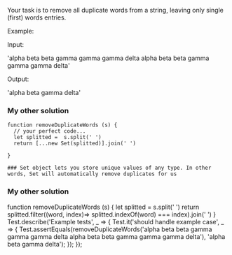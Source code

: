 

Your task is to remove all duplicate words from a string, leaving only single (first) words entries.

Example:

Input:

'alpha beta beta gamma gamma gamma delta alpha beta beta gamma gamma gamma delta'

Output:

'alpha beta gamma delta'



### My other solution
```
function removeDuplicateWords (s) {
  // your perfect code...
  let splitted =  s.split(' ')
  return [...new Set(splitted)].join(' ')
  
}

### Set object lets you store unique values of any type. In other words, Set will automatically remove duplicates for us 
```
### My other solution 

function removeDuplicateWords (s) {
  let splitted =  s.split(' ')
 return splitted.filter((word, index)=>  splitted.indexOf(word) === index).join(' ')
}
Test.describe('Example tests', _ => {
  Test.it('should handle example case', _ => {
    Test.assertEquals(removeDuplicateWords('alpha beta beta gamma gamma gamma delta alpha beta beta gamma gamma gamma delta'), 'alpha beta gamma delta');
  });
});
